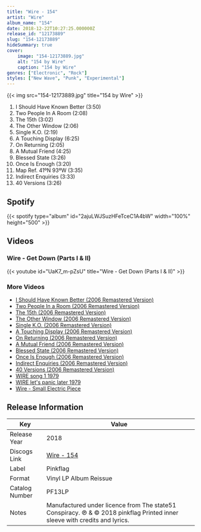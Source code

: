 ```yaml
---
title: "Wire - 154"
artist: "Wire"
album_name: "154"
date: 2018-12-22T10:27:25.000000Z
release_id: "12173889"
slug: "154-12173889"
hideSummary: true
cover:
    image: "154-12173889.jpg"
    alt: "154 by Wire"
    caption: "154 by Wire"
genres: ["Electronic", "Rock"]
styles: ["New Wave", "Punk", "Experimental"]
---
```


{{< img src="154-12173889.jpg" title="154 by Wire" >}}

<!-- section break -->

1. I Should Have Known Better (3:50)
2. Two People In A Room (2:08)
3. The 15th (3:02)
4. The Other Window (2:06)
5. Single K.O. (2:19)
6. A Touching Display (6:25)
7. On Returning (2:05)
8. A Mutual Friend (4:25)
9. Blessed State (3:26)
10. Once Is Enough (3:20)
11. Map Ref. 41ºN 93ºW (3:35)
12. Indirect Enquiries (3:33)
13. 40 Versions (3:26)

<!-- section break -->


## Spotify
{{< spotify type="album" id="2ajuLWJSuzHFeTceC1A4bW" width="100%" height="500" >}}



## Videos
### Wire - Get Down (Parts I & II)
{{< youtube id="UaK7_m-pZsU" title="Wire - Get Down (Parts I & II)" >}}<br>

### More Videos

- [I Should Have Known Better (2006 Remastered Version)](https://www.youtube.com/watch?v=FxigNmhB5KM)
- [Two People In a Room (2006 Remastered Version)](https://www.youtube.com/watch?v=KjRzgZYpoPQ)
- [The 15th (2006 Remastered Version)](https://www.youtube.com/watch?v=azpgFemktHg)
- [The Other Window (2006 Remastered Version)](https://www.youtube.com/watch?v=sAhntpY7Pg0)
- [Single K.O. (2006 Remastered Version)](https://www.youtube.com/watch?v=YSIXgqsSW6g)
- [A Touching Display (2006 Remastered Version)](https://www.youtube.com/watch?v=1Fq-56TdMcw)
- [On Returning (2006 Remastered Version)](https://www.youtube.com/watch?v=DuQvvh-9aCM)
- [A Mutual Friend (2006 Remastered Version)](https://www.youtube.com/watch?v=Ya6yJKUPZSQ)
- [Blessed State (2006 Remastered Version)](https://www.youtube.com/watch?v=LeCI9kww3Dk)
- [Once Is Enough (2006 Remastered Version)](https://www.youtube.com/watch?v=OQr6TVdPWxo)
- [Indirect Enquiries (2006 Remastered Version)](https://www.youtube.com/watch?v=_1E7brhqdtE)
- [40 Versions (2006 Remastered Version)](https://www.youtube.com/watch?v=HVR9obMPABw)
- [WIRE song 1 1979](https://www.youtube.com/watch?v=ZlJu7FZRHxc)
- [WIRE let's panic later 1979](https://www.youtube.com/watch?v=u6Ep_puwWis)
- [Wire - Small Electric Piece](https://www.youtube.com/watch?v=bSEVrZ1DmlI)


## Release Information
|  Key           | Value                                                |
| ---------------| ---------------------------------------------------- |
| Release Year   | 2018                                   |
| Discogs Link   | [Wire - 154](https://www.discogs.com/release/12173889-Wire-154) |
| Label          | Pinkflag |
| Format         | Vinyl LP Album Reissue |
| Catalog Number | PF13LP |
| Notes | Manufactured under licence from The state51 Conspiracy.  ℗ & © 2018 pinkflag  Printed inner sleeve with credits and lyrics. |
